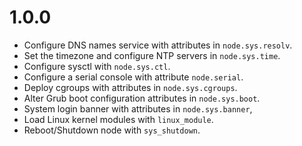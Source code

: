 # 1.0.0

* Configure DNS names service with attributes in `node.sys.resolv`.
* Set the timezone and configure NTP servers in `node.sys.time`.
* Configure sysctl with `node.sys.ctl`.
* Configure a serial console with attribute `node.serial`.
* Deploy cgroups with attributes in `node.sys.cgroups`.
* Alter Grub boot configuration attributes in `node.sys.boot`. 
* System login banner with attributes in `node.sys.banner`,
* Load Linux kernel modules with `linux_module`.
* Reboot/Shutdown node with `sys_shutdown`. 
